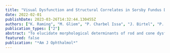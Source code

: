 ```yaml
---
title: "Visual Dysfunction and Structural Correlates in Sorsby Fundus Dystrophy"
date: 2022-02-01
publishDate: 2023-03-26T14:32:44.130455Z
authors: ["K. Raming", "M. Gliem", "P. Charbel Issa", "J. Birtel", "P. Herrmann", "F. G. Holz", "M. Pfau", "K. Hess"]
publication_types: ["2"]
abstract: "To elucidate morphological determinants of rod and cone dysfunction in Sorsby fundus dystrophy (SFD), and to systematically compare visual function tests for interventional trials. Prospective cross-sectional study. 20) underwent visual function testing (best-corrected visual acuity [BCVA] and low luminance visual acuity [LLVA], contrast sensitivity, mesopic and dark-adapted (DA) fundus-controlled perimetry [FCP], rod-mediated dark adaptation [RMDA]), and multimodal imaging. Vision-related quality of life was evaluated. FCP and RMDA thresholds were analyzed using mixed models and structure-function correlation using machine learning (ML). Longitudinal data of 1 patient with high-dose vitamin A supplementation were available. .001), and marked DA cyan mean sensitivity loss (-11.80 dB [-3.47; -19.85]), paralleled by a reduced vision-related quality of life. ML-based structure-function correlation allowed prediction of mesopic, DA cyan, and red sensitivity with high accuracy (cross-validated mean absolute error: 4.36, 7.77, and 5.31 dB, respectively), whereas RMDA could be slowed even in the absence of fundus alterations on multimodal imaging. After high-dose vitamin A supplementation, RMDA and DA thresholds improved markedly. Patients with SFD exhibit severely impaired scotopic visual function even in the absence of funduscopic alterations on multimodal imaging. In contrast to BCVA, scotopic visual function tests are suitable to quantify dysfunction in the early stages. Improvement of scotopic dysfunction after (off-label) high-dose vitamin A intake, as observed in one patient in our study, is compatible with the hypothesized local deficiency of vitamin A secondary to Bruch's membrane alterations."
featured: false
publication: "*Am J Ophthalmol*"
---
```


